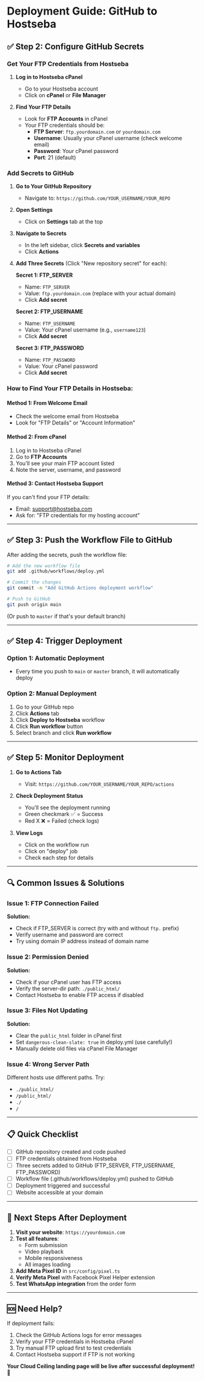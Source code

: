 # Deployment Guide: GitHub to Hostseba

## ✅ Step 2: Configure GitHub Secrets

### **Get Your FTP Credentials from Hostseba**

1. **Log in to Hostseba cPanel**
   - Go to your Hostseba account
   - Click on **cPanel** or **File Manager**

2. **Find Your FTP Details**
   - Look for **FTP Accounts** in cPanel
   - Your FTP credentials should be:
     - **FTP Server**: `ftp.yourdomain.com` or `yourdomain.com`
     - **Username**: Usually your cPanel username (check welcome email)
     - **Password**: Your cPanel password
     - **Port**: 21 (default)

### **Add Secrets to GitHub**

1. **Go to Your GitHub Repository**
   - Navigate to: `https://github.com/YOUR_USERNAME/YOUR_REPO`

2. **Open Settings**
   - Click on **Settings** tab at the top

3. **Navigate to Secrets**
   - In the left sidebar, click **Secrets and variables**
   - Click **Actions**

4. **Add Three Secrets** (Click "New repository secret" for each):

   **Secret 1: FTP_SERVER**
   - Name: `FTP_SERVER`
   - Value: `ftp.yourdomain.com` (replace with your actual domain)
   - Click **Add secret**

   **Secret 2: FTP_USERNAME**
   - Name: `FTP_USERNAME`
   - Value: Your cPanel username (e.g., `username123`)
   - Click **Add secret**

   **Secret 3: FTP_PASSWORD**
   - Name: `FTP_PASSWORD`
   - Value: Your cPanel password
   - Click **Add secret**

### **How to Find Your FTP Details in Hostseba:**

#### **Method 1: From Welcome Email**
- Check the welcome email from Hostseba
- Look for "FTP Details" or "Account Information"

#### **Method 2: From cPanel**
1. Log in to Hostseba cPanel
2. Go to **FTP Accounts**
3. You'll see your main FTP account listed
4. Note the server, username, and password

#### **Method 3: Contact Hostseba Support**
If you can't find your FTP details:
- Email: support@hostseba.com
- Ask for: "FTP credentials for my hosting account"

---

## ✅ Step 3: Push the Workflow File to GitHub

After adding the secrets, push the workflow file:

```bash
# Add the new workflow file
git add .github/workflows/deploy.yml

# Commit the changes
git commit -m "Add GitHub Actions deployment workflow"

# Push to GitHub
git push origin main
```

(Or push to `master` if that's your default branch)

---

## ✅ Step 4: Trigger Deployment

### **Option 1: Automatic Deployment**
- Every time you push to `main` or `master` branch, it will automatically deploy

### **Option 2: Manual Deployment**
1. Go to your GitHub repo
2. Click **Actions** tab
3. Click **Deploy to Hostseba** workflow
4. Click **Run workflow** button
5. Select branch and click **Run workflow**

---

## ✅ Step 5: Monitor Deployment

1. **Go to Actions Tab**
   - Visit: `https://github.com/YOUR_USERNAME/YOUR_REPO/actions`

2. **Check Deployment Status**
   - You'll see the deployment running
   - Green checkmark ✅ = Success
   - Red X ❌ = Failed (check logs)

3. **View Logs**
   - Click on the workflow run
   - Click on "deploy" job
   - Check each step for details

---

## 🔍 Common Issues & Solutions

### **Issue 1: FTP Connection Failed**
**Solution:**
- Check if FTP_SERVER is correct (try with and without `ftp.` prefix)
- Verify username and password are correct
- Try using domain IP address instead of domain name

### **Issue 2: Permission Denied**
**Solution:**
- Check if your cPanel user has FTP access
- Verify the server-dir path: `./public_html/`
- Contact Hostseba to enable FTP access if disabled

### **Issue 3: Files Not Updating**
**Solution:**
- Clear the `public_html` folder in cPanel first
- Set `dangerous-clean-slate: true` in deploy.yml (use carefully!)
- Manually delete old files via cPanel File Manager

### **Issue 4: Wrong Server Path**
Different hosts use different paths. Try:
- `./public_html/`
- `/public_html/`
- `./`
- `/`

---

## 📋 Quick Checklist

- [ ] GitHub repository created and code pushed
- [ ] FTP credentials obtained from Hostseba
- [ ] Three secrets added to GitHub (FTP_SERVER, FTP_USERNAME, FTP_PASSWORD)
- [ ] Workflow file (.github/workflows/deploy.yml) pushed to GitHub
- [ ] Deployment triggered and successful
- [ ] Website accessible at your domain

---

## 🎯 Next Steps After Deployment

1. **Visit your website**: `https://yourdomain.com`
2. **Test all features**:
   - Form submission
   - Video playback
   - Mobile responsiveness
   - All images loading
3. **Add Meta Pixel ID** in `src/config/pixel.ts`
4. **Verify Meta Pixel** with Facebook Pixel Helper extension
5. **Test WhatsApp integration** from the order form

---

## 🆘 Need Help?

If deployment fails:
1. Check the GitHub Actions logs for error messages
2. Verify your FTP credentials in Hostseba cPanel
3. Try manual FTP upload first to test credentials
4. Contact Hostseba support if FTP is not working

**Your Cloud Ceiling landing page will be live after successful deployment!** 🚀


